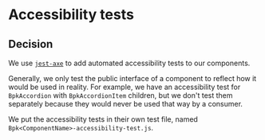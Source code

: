 # Accessibility tests

## Decision
We use [`jest-axe`](https://www.npmjs.com/package/jest-axe) to add automated accessibility tests to our components.

Generally, we only test the public interface of a component to reflect how it would be used in reality. For example, we have an accessibility test for `BpkAccordion` with `BpkAccordionItem` children, but we don't test them separately because they would never be used that way by a consumer.

We put the accessibility tests in their own test file, named `Bpk<ComponentName>-accessibility-test.js`.
